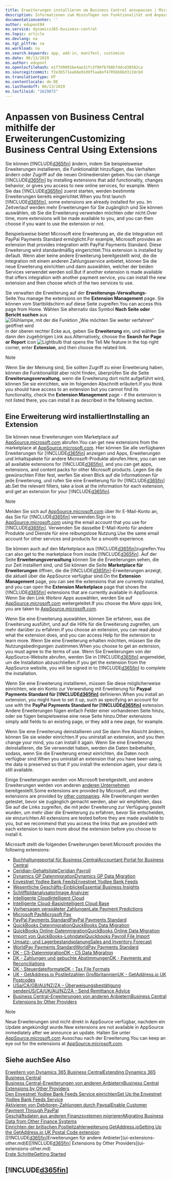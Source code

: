 ```yaml
---
title: Erweiterungen installieren um Business Central anzupassen | Microsoft Docs
description: Informationen zum Hinzufügen von Funktionalität und Anpassungen für Business Central durch die Installation von Erweiterungen.
documentationcenter: ''
author: edupont04
ms.service: dynamics365-business-central
ms.topic: article
ms.devlang: na
ms.tgt_pltfrm: na
ms.workload: na
ms.search.keywords: app, add-in, manifest, customize
ms.date: 06/13/2019
ms.author: edupont
ms.openlocfilehash: e1f7d9891be4ae31fc3f98fb768bfddcd38582ca
ms.sourcegitcommit: f2e3b571eab6e01d9f5aa8ef47056b6bd313dcbd
ms.translationtype: HT
ms.contentlocale: de-DE
ms.lasthandoff: 06/13/2019
ms.locfileid: "1629872"
---
```

# <a name="customizing-business-central-using-extensions"></a><span data-ttu-id="4f405-103">Anpassen von Business Central mithilfe der Erweiterungen</span><span class="sxs-lookup"><span data-stu-id="4f405-103">Customizing Business Central Using Extensions</span></span>
<span data-ttu-id="4f405-104">Sie können [!INCLUDE[d365fin](includes/d365fin_md.md)] ändern, indem Sie beispielsweise Erweiterungen installieren, die Funktionalität hinzufügen, das Verhalten ändern oder Zugriff auf die neuen Onlinediensten geben.</span><span class="sxs-lookup"><span data-stu-id="4f405-104">You can change [!INCLUDE[d365fin](includes/d365fin_md.md)] by installing extensions that add functionality, changes behavior, or gives you access to new online services, for example.</span></span>
<span data-ttu-id="4f405-105">Wenn Sie das [!INCLUDE[d365fin](includes/d365fin_md.md)] zuerst starten, werden bestimmte Erweiterungen bereits eingerichtet.</span><span class="sxs-lookup"><span data-stu-id="4f405-105">When you first launch [!INCLUDE[d365fin](includes/d365fin_md.md)], some extensions are already installed for you.</span></span> <span data-ttu-id="4f405-106">Im Zeitverlauf werden mehr Erweiterungen für Sie zugänglich und Sie können auswählen, ob Sie die Erweiterung verwenden möchten oder nicht.</span><span class="sxs-lookup"><span data-stu-id="4f405-106">Over time, more extensions will be made available to you, and you can then choose if you want to use the extension or not.</span></span>

<span data-ttu-id="4f405-107">Beispielsweise bietet Microsoft eine Erweiterung an, die die Integration mit PayPal Payments Standard ermöglicht.</span><span class="sxs-lookup"><span data-stu-id="4f405-107">For example, Microsoft provides an extension that provides integration with PayPal Payments Standard.</span></span> <span data-ttu-id="4f405-108">Diese Erweiterung wird standardmäßig eingerichtet.</span><span class="sxs-lookup"><span data-stu-id="4f405-108">This extension is installed by default.</span></span>
<span data-ttu-id="4f405-109">Wenn aber keine andere Erweiterung bereitgestellt wird, die die Integration mit einem anderen Zahlungsservice anbietet, können Sie die neue Erweiterung einrichten und dann auswählen, welcher der beiden Services verwendet werden soll.</span><span class="sxs-lookup"><span data-stu-id="4f405-109">But if another extension is made available that offers integration with another payment service, you can install the new extension and then choose which of the two services to use.</span></span>  

<span data-ttu-id="4f405-110">Sie verwalten die Erweiterung auf der **Erweiterungs-Verwaltungs**-Seite.</span><span class="sxs-lookup"><span data-stu-id="4f405-110">You manage the extensions on the **Extension Management** page.</span></span> <span data-ttu-id="4f405-111">Sie können vom Startbildschirm auf diese Seite zugreifen.</span><span class="sxs-lookup"><span data-stu-id="4f405-111">You can access this page from Home.</span></span> <span data-ttu-id="4f405-112">Wählen Sie alternativ das Symbol **Nach Seite oder Bericht suchen** aus ![Glühlampe, mit der die Funktion „Wie möchten Sie weiter verfahren“ geöffnet wird](media/ui-search/search_small.png "Wie möchten Sie weiter verfahren") in der oberen rechter Ecke aus, geben Sie **Erweiterung** ein, und wählen Sie dann den zugehörigen Link aus.</span><span class="sxs-lookup"><span data-stu-id="4f405-112">Alternatively, choose the **Search for Page or Report** icon ![Lightbulb that opens the Tell Me feature](media/ui-search/search_small.png "Tell me what you want to do") in the top right corner, enter **Extension**, and then choose the related link.</span></span>  

> [!NOTE]  
>   <span data-ttu-id="4f405-113">Wenn Sie der Meinung sind, Sie sollten Zugriff zu einer Erweiterung haben, können die Funktionalität aber nicht finden, überprüfen Sie die Seite **Erweiterungsverwaltung**, wenn die Erweiterung dort nicht aufgeführt wird, können Sie sie einrichten, wie im folgenden Abschnitt erläutert.</span><span class="sxs-lookup"><span data-stu-id="4f405-113">If you think you should have access to an extension but you cannot find its functionality, check the **Extension Management** page - if the extension is not listed there, you can install it as described in the following section.</span></span>  

## <a name="installing-an-extension"></a><span data-ttu-id="4f405-114">Eine Erweiterung wird installiert</span><span class="sxs-lookup"><span data-stu-id="4f405-114">Installing an Extension</span></span>
<span data-ttu-id="4f405-115">Sie können neue Erweiterungen vom Marketplace auf [AppSource.microsoft.com](https://appsource.microsoft.com/en-us/marketplace/apps?src=dynamics365website&product=dynamics-365-business-central) abrufen.</span><span class="sxs-lookup"><span data-stu-id="4f405-115">You can get new extensions from the marketplace at [AppSource.microsoft.com](https://appsource.microsoft.com/en-us/marketplace/apps?src=dynamics365website&product=dynamics-365-business-central).</span></span> <span data-ttu-id="4f405-116">Hier können Sie alle verfügbaren Erweiterungen für [!INCLUDE[d365fin](includes/d365fin_md.md)] anzeigen und Apps, Erweiterungen und Inhaltspakete für andere Microsoft-Produkte abrufen.</span><span class="sxs-lookup"><span data-stu-id="4f405-116">Here, you can see all available extensions for [!INCLUDE[d365fin](includes/d365fin_md.md)], and you can get apps, extensions, and content packs for other Microsoft products.</span></span> <span data-ttu-id="4f405-117">Legen Sie die gewünschten Filter fest, werfen Sie einen Blick auf die Informationen für jede Erweiterung, und rufen Sie eine Erweiterung für Ihr [!INCLUDE[d365fin](includes/d365fin_md.md)] ab.</span><span class="sxs-lookup"><span data-stu-id="4f405-117">Set the relevant filters, take a look at the information for each extension, and get an extension for your [!INCLUDE[d365fin](includes/d365fin_md.md)].</span></span>  
> [!NOTE]  
>   <span data-ttu-id="4f405-118">Melden Sie sich auf [AppSource.microsoft.com](https://appsource.microsoft.com/) über Ihr E-Mail-Konto an, das Sie für [!INCLUDE[d365fin](includes/d365fin_md.md)] verwenden.</span><span class="sxs-lookup"><span data-stu-id="4f405-118">Sign in to [AppSource.microsoft.com](https://appsource.microsoft.com/) using the email account that you use for [!INCLUDE[d365fin](includes/d365fin_md.md)].</span></span> <span data-ttu-id="4f405-119">Verwenden Sie dasselbe E-Mail-Konto für andere Produkte und Dienste für eine reibungslose Nutzung.</span><span class="sxs-lookup"><span data-stu-id="4f405-119">Use the same email account for other services and products for a smooth experience.</span></span>  

<span data-ttu-id="4f405-120">Sie können auch auf den Marketplace aus [!INCLUDE[d365fin](includes/d365fin_md.md)]zugreifen.</span><span class="sxs-lookup"><span data-stu-id="4f405-120">You can also get to the marketplace from inside [!INCLUDE[d365fin](includes/d365fin_md.md)].</span></span> <span data-ttu-id="4f405-121">Auf der Seite **Erweiterungsverwaltung** können Sie die Erweiterungen sehen, die zur Zeit installiert sind, und Sie können die Seite **Marketplace für Erweiterungen** öffnen, die die [!INCLUDE[d365fin](includes/d365fin_md.md)]-Erweiterungen anzeigt, die aktuell über die AppSource verfügbar sind.</span><span class="sxs-lookup"><span data-stu-id="4f405-121">On the **Extension Management** page, you can see the extensions that are currently installed, and you can open the **Extension Marketplace** page that shows the [!INCLUDE[d365fin](includes/d365fin_md.md)] extensions that are currently available in AppSource.</span></span> <span data-ttu-id="4f405-122">Wenn Sie den Link *Weitere Apps* auswählen, werden Sie auf [AppSource.microsoft.com](https://appsource.microsoft.com/en-us/marketplace/apps?product=dynamics-365%3Bdynamics-365-for-financials&page=1) weitergeleitet.</span><span class="sxs-lookup"><span data-stu-id="4f405-122">If you choose the *More apps* link, you are taken to [AppSource.microsoft.com](https://appsource.microsoft.com/en-us/marketplace/apps?product=dynamics-365%3Bdynamics-365-for-financials&page=1).</span></span>  

<span data-ttu-id="4f405-123">Wenn Sie eine Erweiterung auswählen, können Sie erfahren, was die Erweiterung ausführt, und auf die Hilfe für die Erweiterung zugreifen, um mehr darüber zu erfahren.</span><span class="sxs-lookup"><span data-stu-id="4f405-123">If you choose an extension, you can read about what the extension does, and you can access Help for the extension to learn more.</span></span> <span data-ttu-id="4f405-124">Wenn Sie eine Erweiterung erhalten möchten, müssen Sie die Nutzungsbedingungen zustimmen.</span><span class="sxs-lookup"><span data-stu-id="4f405-124">When you choose to get an extension, you must agree to the terms of use.</span></span> <span data-ttu-id="4f405-125">Wenn Sie Erweiterungen von der AppSource-Website abrufen, werden Sie in [!INCLUDE[d365fin](includes/d365fin_md.md)] angemeldet, um die Installation abzuschließen.</span><span class="sxs-lookup"><span data-stu-id="4f405-125">If you get the extension from the AppSource website, you will be signed in to [!INCLUDE[d365fin](includes/d365fin_md.md)] to complete the installation.</span></span>  

<span data-ttu-id="4f405-126">Wenn Sie eine Erweiterung installieren, müssen Sie diese möglicherweise einrichten, wie ein Konto zur Verwendung mit Erweiterung für **Paypal Payments Standard für [!INCLUDE[d365fin](includes/d365fin_md.md)]** definieren.</span><span class="sxs-lookup"><span data-stu-id="4f405-126">When you install an extension, you might have to set it up, such as specifying an account for use with the **PayPal Payments Standard for [!INCLUDE[d365fin](includes/d365fin_md.md)]** extension.</span></span>
<span data-ttu-id="4f405-127">Andere Erweiterungen fügen einfach Felder einer vorhandenen Seite hinzu, oder sie fügen beispielsweise eine neue Seite hinzu.</span><span class="sxs-lookup"><span data-stu-id="4f405-127">Other extensions simply add fields to an existing page, or they add a new page, for example.</span></span>   

<span data-ttu-id="4f405-128">Wenn Sie eine Erweiterung deinstallieren und Sie dann Ihre Absicht ändern, können Sie sie wieder einrichten.</span><span class="sxs-lookup"><span data-stu-id="4f405-128">If you uninstall an extension, and you then change your mind, you can install it again.</span></span> <span data-ttu-id="4f405-129">Wenn Sie eine Erweiterung deinstallieren, die Sie verwendet haben, werden die Daten beibehalten, sodass, wenn Sie die Erweiterung erneut einrichten, die Daten noch verfügbar sind.</span><span class="sxs-lookup"><span data-stu-id="4f405-129">When you uninstall an extension that you have been using, the data is preserved so that if you install the extension again, your data is still available.</span></span>  

<span data-ttu-id="4f405-130">Einige Erweiterungen werden von Microsoft bereitgestellt, und andere Erweiterungen werden von anderen [anderen Unternehmen](ui-extensions-other.md) bereitgestellt.</span><span class="sxs-lookup"><span data-stu-id="4f405-130">Some extensions are provided by Microsoft, and other extensions are provided by [other companies](ui-extensions-other.md).</span></span> <span data-ttu-id="4f405-131">Alle Erweiterungen werden getestet, bevor sie zugänglich gemacht werden, aber wir empfehlen, dass Sie auf die Links zugreifen, die mit jeder Erweiterung zur Verfügung gestellt wurden, um mehr über die Erweiterung zu erfahren, bevor Sie entscheiden, sie einzurichten.</span><span class="sxs-lookup"><span data-stu-id="4f405-131">All extensions are tested before they are made available to you, but we recommend that you access the links that are provided with each extension to learn more about the extension before you choose to install it.</span></span>  

<span data-ttu-id="4f405-132">Microsoft stellt die folgenden Erweiterungen bereit:</span><span class="sxs-lookup"><span data-stu-id="4f405-132">Microsoft provides the following extensions:</span></span>  

* [<span data-ttu-id="4f405-133">Buchhaltungsportal für Business Central</span><span class="sxs-lookup"><span data-stu-id="4f405-133">Accountant Portal for Business Central</span></span>](ui-extensions-accountant-portal.md)
* [<span data-ttu-id="4f405-134">Ceridian-Gehaltsliste</span><span class="sxs-lookup"><span data-stu-id="4f405-134">Ceridian Payroll</span></span>](ui-extensions-ceridian-payroll.md)
* [<span data-ttu-id="4f405-135">Dynamics GP Datenmigration</span><span class="sxs-lookup"><span data-stu-id="4f405-135">Dynamics GP Data Migration</span></span>](ui-extensions-dynamicsgp-data-migration.md)
* [<span data-ttu-id="4f405-136">Envestnet Yodlee Bank Feeds</span><span class="sxs-lookup"><span data-stu-id="4f405-136">Envestnet Yodlee Bank Feeds</span></span>](ui-extensions-yodlee-bank-feeds.md)
* [<span data-ttu-id="4f405-137">Wesentliche Geschäfts-Einblicke</span><span class="sxs-lookup"><span data-stu-id="4f405-137">Essential Business Insights</span></span>](ui-extensions-essential-business-insights.md)
* [<span data-ttu-id="4f405-138">Schliffbildanalysator</span><span class="sxs-lookup"><span data-stu-id="4f405-138">Image Analyzer</span></span>](ui-extensions-image-analyzer.md)
* [<span data-ttu-id="4f405-139">Intelligente Cloud</span><span class="sxs-lookup"><span data-stu-id="4f405-139">Intelligent Cloud</span></span>](ui-extensions-data-replication.md)
* [<span data-ttu-id="4f405-140">Intelligente Cloud-Basis</span><span class="sxs-lookup"><span data-stu-id="4f405-140">Intelligent Cloud Base</span></span>](ui-extensions-intelligent-cloud.md)
* [<span data-ttu-id="4f405-141">Vorhersagen verspäteter Zahlungen</span><span class="sxs-lookup"><span data-stu-id="4f405-141">Late Payment Predictions</span></span>](ui-extensions-late-payment-prediction.md)
* [<span data-ttu-id="4f405-142">Microsoft Pay</span><span class="sxs-lookup"><span data-stu-id="4f405-142">Microsoft Pay</span></span>](ui-extensions-microsoft-pay-payments.md)
* [<span data-ttu-id="4f405-143">PayPal Payments Standard</span><span class="sxs-lookup"><span data-stu-id="4f405-143">PayPal Payments Standard</span></span>](ui-extensions-paypal-payments-standard.md)
* [<span data-ttu-id="4f405-144">QuickBooks Datenmigration</span><span class="sxs-lookup"><span data-stu-id="4f405-144">QuickBooks Data Migration</span></span>](ui-extensions-quickbooks-data-migration.md)
* [<span data-ttu-id="4f405-145">QuickBooks Online-Datenmigration</span><span class="sxs-lookup"><span data-stu-id="4f405-145">QuickBooks Online Data Migration</span></span>](ui-extensions-quickbooks-online-data-migration.md)
* [<span data-ttu-id="4f405-146">Import von QuickBooks-Lohndatei</span><span class="sxs-lookup"><span data-stu-id="4f405-146">Quickbooks Payroll File Import</span></span>](ui-extensions-quickbooks-payroll.md)
* [<span data-ttu-id="4f405-147">Umsatz- und Lagerbestandsplanung</span><span class="sxs-lookup"><span data-stu-id="4f405-147">Sales and Inventory Forecast</span></span>](ui-extensions-sales-forecast.md)
* [<span data-ttu-id="4f405-148">WorldPay Payments Standard</span><span class="sxs-lookup"><span data-stu-id="4f405-148">WorldPay Payments Standard</span></span>](ui-extensions-worldpay-payments-standard.md)
* [<span data-ttu-id="4f405-149">DK - C5-Datenmigration</span><span class="sxs-lookup"><span data-stu-id="4f405-149">DK - C5 Data Migration</span></span>](ui-extensions-c5-data-migration.md)
* [<span data-ttu-id="4f405-150">DK - Zahlungen und gebuchte Abstimmungen</span><span class="sxs-lookup"><span data-stu-id="4f405-150">DK - Payments and Reconciliations</span></span>](ui-extensions-payments-reconciliation-formats-dk.md)
* [<span data-ttu-id="4f405-151">DK - Steuerdateiformate</span><span class="sxs-lookup"><span data-stu-id="4f405-151">DK - Tax File Formats</span></span>](ui-extensions-tax-file-formats-dk.md)
* [<span data-ttu-id="4f405-152">UK - GetAddress.io Postleitzahlen Großbritannien</span><span class="sxs-lookup"><span data-stu-id="4f405-152">UK - GetAddress.io UK Postcodes</span></span>](ui-extensions-getaddressio.md)
* [<span data-ttu-id="4f405-153">USa/CA/GB/AU/NZ/ZA – Überweisungsbestätigung senden</span><span class="sxs-lookup"><span data-stu-id="4f405-153">US/CA/UK/AU/NZ/ZA - Send Remittance Advice</span></span>](ui-extensions-send-remittance-advice.md)
* [<span data-ttu-id="4f405-154">Business Central-Erweiterungen von anderen Anbietern</span><span class="sxs-lookup"><span data-stu-id="4f405-154">Business Central Extensions by Other Providers</span></span>](ui-extensions-other.md)

> [!NOTE]  
>  <span data-ttu-id="4f405-155">Neue Erweiterungen sind nicht direkt in AppSource verfügbar, nachdem ein Update angekündigt wurde.</span><span class="sxs-lookup"><span data-stu-id="4f405-155">New extensions are not available in AppSource immediately after we announce an update.</span></span> <span data-ttu-id="4f405-156">Halten Sie unter [AppSource.microsoft.com](https://appsource.microsoft.com/en-us/marketplace/apps?product=dynamics-365%3Bdynamics-365-for-financials&page=1) Ausschau nach der Erweiterung.</span><span class="sxs-lookup"><span data-stu-id="4f405-156">You can keep an eye out for the extensions at [AppSource.microsoft.com](https://appsource.microsoft.com/en-us/marketplace/apps?product=dynamics-365%3Bdynamics-365-for-financials&page=1).</span></span>

## <a name="see-also"></a><span data-ttu-id="4f405-157">Siehe auch</span><span class="sxs-lookup"><span data-stu-id="4f405-157">See Also</span></span>
[<span data-ttu-id="4f405-158">Erweitern von Dynamics 365 Business Central</span><span class="sxs-lookup"><span data-stu-id="4f405-158">Extending Dynamics 365 Business Central</span></span>](about-develop-extensions.md)  
[<span data-ttu-id="4f405-159">Business Central-Erweiterungen von anderen Anbietern</span><span class="sxs-lookup"><span data-stu-id="4f405-159">Business Central Extensions by Other Providers</span></span>](ui-extensions-other.md)  
[<span data-ttu-id="4f405-160">Den Envestnet Yodlee Bank Feeds Service einrichten</span><span class="sxs-lookup"><span data-stu-id="4f405-160">Set Up the Envestnet Yodlee Bank Feeds Service</span></span>](bank-how-setup-bank-statement-service.md)  
[<span data-ttu-id="4f405-161">Aktivieren von Debitoren-Zahlungen durch Paypal</span><span class="sxs-lookup"><span data-stu-id="4f405-161">Enable Customer Payment Through PayPal</span></span>](sales-how-enable-payment-service-extensions.md)  
[<span data-ttu-id="4f405-162">Geschäftsdaten aus anderen Finanzsystemen migrieren</span><span class="sxs-lookup"><span data-stu-id="4f405-162">Migrating Business Data from Other Finance Systems</span></span>](across-import-data-configuration-packages.md)  
[<span data-ttu-id="4f405-163">Einrichten der britischen Postleitzahlerweiterung GetAddress.io</span><span class="sxs-lookup"><span data-stu-id="4f405-163">Setting Up the GetAddress.io UK Postal Code extension</span></span>](LocalFunctionality/UnitedKingdom/uk-setup-postal-code-service.md)  
<span data-ttu-id="4f405-164">[[!INCLUDE[d365fin](includes/d365fin_md.md)]Erweiterungen für andere Anbieter](ui-extensions-other.md)E</span><span class="sxs-lookup"><span data-stu-id="4f405-164">[[!INCLUDE[d365fin](includes/d365fin_md.md)] Extensions by Other Providers](ui-extensions-other.md)</span></span>  
[<span data-ttu-id="4f405-165">Erste Schritte</span><span class="sxs-lookup"><span data-stu-id="4f405-165">Getting Started</span></span>](product-get-started.md)  

## [!INCLUDE[d365fin](includes/free_trial_md.md)]  
